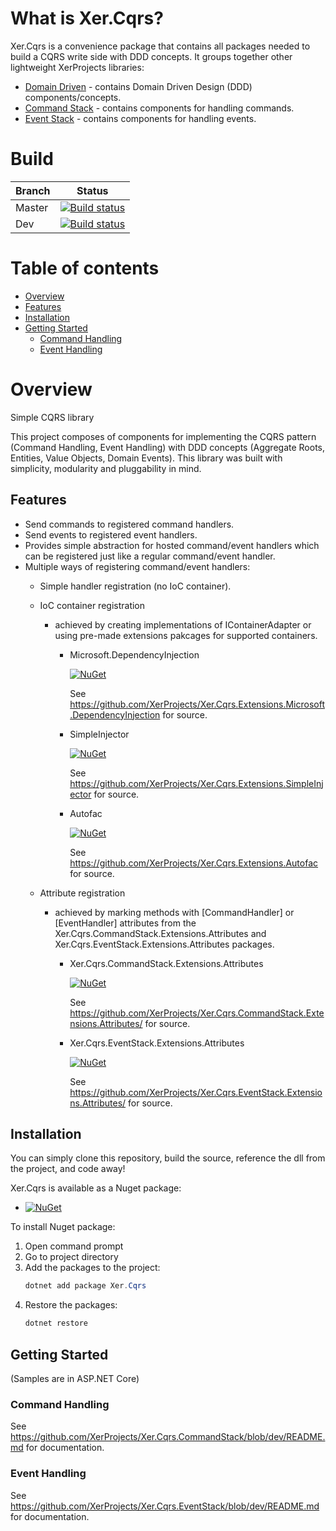 # What is Xer.Cqrs?

Xer.Cqrs is a convenience package that contains all packages needed to build a CQRS write side with DDD concepts. It groups together other lightweight XerProjects libraries:
* [Domain Driven](https://github.com/XerProjects/Xer.DomainDriven) - contains Domain Driven Design (DDD) components/concepts.
* [Command Stack](https://github.com/XerProjects/Xer.Cqrs.CommandStack) - contains components for handling commands.
* [Event Stack](https://github.com/XerProjects/Xer.Cqrs.EventStack) - contains components for handling events.

# Build

| Branch | Status |
|--------|--------|
| Master | [![Build status](https://ci.appveyor.com/api/projects/status/jr4h0o8h064m6je2/branch/master?svg=true)](https://ci.appveyor.com/project/XerProjects25246/xer-cqrs-5e3ne/branch/master) |
| Dev | [![Build status](https://ci.appveyor.com/api/projects/status/jr4h0o8h064m6je2/branch/dev?svg=true)](https://ci.appveyor.com/project/XerProjects25246/xer-cqrs-5e3ne/branch/dev) |


# Table of contents
* [Overview](#overview)
* [Features](#features)
* [Installation](#installation)
* [Getting Started](#getting-started)
   * [Command Handling](#command-handling)
   * [Event Handling](#event-handling)

# Overview
Simple CQRS library

This project composes of components for implementing the CQRS pattern (Command Handling, Event Handling) with DDD concepts (Aggregate Roots, Entities, Value Objects, Domain Events). This library was built with simplicity, modularity and pluggability in mind.

## Features
* Send commands to registered command handlers.
* Send events to registered event handlers.
* Provides simple abstraction for hosted command/event handlers which can be registered just like a regular command/event handler.
* Multiple ways of registering command/event handlers:
    * Simple handler registration (no IoC container).
    * IoC container registration
      * achieved by creating implementations of IContainerAdapter or using pre-made extensions pakcages for supported containers.
        * Microsoft.DependencyInjection
          
          [![NuGet](https://img.shields.io/nuget/v/Xer.Cqrs.Extensions.Microsoft.DependencyInjection.svg)](https://www.nuget.org/packages/Xer.Cqrs.Extensions.Microsoft.DependencyInjection/)
          
          See https://github.com/XerProjects/Xer.Cqrs.Extensions.Microsoft.DependencyInjection for source.
          
        * SimpleInjector
          
          [![NuGet](https://img.shields.io/nuget/v/Xer.Cqrs.Extensions.SimpleInjector.svg)](https://www.nuget.org/packages/Xer.Cqrs.Extensions.SimpleInjector/)
          
          See https://github.com/XerProjects/Xer.Cqrs.Extensions.SimpleInjector for source.
                    
        * Autofac
          
          [![NuGet](https://img.shields.io/nuget/v/Xer.Cqrs.Extensions.Autofac.svg)](https://www.nuget.org/packages/Xer.Cqrs.Extensions.Autofac/)
          
          See https://github.com/XerProjects/Xer.Cqrs.Extensions.Autofac for source.
                    
    * Attribute registration
      * achieved by marking methods with [CommandHandler] or [EventHandler] attributes from the Xer.Cqrs.CommandStack.Extensions.Attributes and Xer.Cqrs.EventStack.Extensions.Attributes packages.
      
        * Xer.Cqrs.CommandStack.Extensions.Attributes
          
          [![NuGet](https://img.shields.io/nuget/v/Xer.Cqrs.CommandStack.Extensions.Attributes.svg)](https://www.nuget.org/packages/Xer.Cqrs.CommandStack.Extensions.Attributes/)
          
          See https://github.com/XerProjects/Xer.Cqrs.CommandStack.Extensions.Attributes/ for source.
        
        * Xer.Cqrs.EventStack.Extensions.Attributes
          
          [![NuGet](https://img.shields.io/nuget/v/Xer.Cqrs.EventStack.Extensions.Attributes.svg)](https://www.nuget.org/packages/Xer.Cqrs.EventStack.Extensions.Attributes/)
         
          See https://github.com/XerProjects/Xer.Cqrs.EventStack.Extensions.Attributes/ for source.

## Installation
You can simply clone this repository, build the source, reference the dll from the project, and code away!

Xer.Cqrs is available as a Nuget package:
* [![NuGet](https://img.shields.io/nuget/v/Xer.Cqrs.svg)](https://www.nuget.org/packages/Xer.Cqrs/)

To install Nuget package:
1. Open command prompt
2. Go to project directory
3. Add the packages to the project:
    ```csharp
    dotnet add package Xer.Cqrs
    ```
4. Restore the packages:
    ```csharp
    dotnet restore
    ```

## Getting Started
(Samples are in ASP.NET Core)

### Command Handling
See https://github.com/XerProjects/Xer.Cqrs.CommandStack/blob/dev/README.md for documentation.

### Event Handling
See https://github.com/XerProjects/Xer.Cqrs.EventStack/blob/dev/README.md for documentation.
